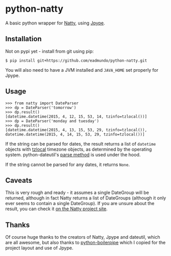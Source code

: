 # python-natty

A basic python wrapper for [Natty](https://github.com/joestelmach/natty), using [Jpype](http://jpype.sourceforge.net).

## Installation

Not on pypi yet - install from git using pip:

    $ pip install git+https://github.com/eadmundo/python-natty.git

You will also need to have a JVM installed and `JAVA_HOME` set properly for Jpype.

## Usage

    >>> from natty import DateParser
    >>> dp = DateParser('tomorrow')
    >>> dp.result()
    [datetime.datetime(2015, 4, 12, 15, 53, 14, tzinfo=tzlocal())]
    >>> dp = DateParser('monday and tuesday')
    >>> dp.result()
    [datetime.datetime(2015, 4, 13, 15, 53, 29, tzinfo=tzlocal()), datetime.datetime(2015, 4, 14, 15, 53, 29, tzinfo=tzlocal())]

If the string can be parsed for dates, the result returns a list of `datetime` objects with [tzlocal](https://labix.org/python-dateutil#head-5fb12f4538c5a2fd83f87eea8e6c0ddd47f8b4b0) timezone objects, as determined by the operating system. python-dateutil's [parse method](https://labix.org/python-dateutil#head-c0e81a473b647dfa787dc11e8c69557ec2c3ecd2) is used under the hood.

If the string cannot be parsed for any dates, it returns `None`.

## Caveats

This is very rough and ready - it assumes a single DateGroup will be returned, although in fact Natty returns a list of DateGroups (although it only ever seems to contain a single DateGroup). If you are unsure about the result, you can check it [on the Natty project site](http://natty.joestelmach.com/try.jsp).

## Thanks

Of course huge thanks to the creators of Natty, Jpype and dateutil, which are all awesome, but also thanks to [python-boilerpipe](https://github.com/misja/python-boilerpipe) which I copied for the project layout and use of Jpype.